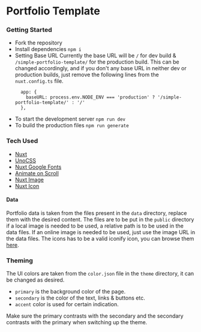 # Portfolio Template

### Getting Started
- Fork the repository
- Install dependencies
  `npm i`
- Setting Base URL
  Currently the base URL will be `/` for dev build & `/simple-portfolio-template/` for the production build.
  This can be changed accordingly, and if you don't any base URL in neither dev or production builds, just remove the following lines from the `nuxt.config.ts` file.
  ```
    app: {
      baseURL: process.env.NODE_ENV === 'production' ? '/simple-portfolio-template/' : '/'
    },
  ```
- To start the development server
  `npm run dev`
- To build the production files
  `npm run generate`

### Tech Used
- [Nuxt](https://nuxt.com/)
- [UnoCSS](https://unocss.dev/)
- [Nuxt Google Fonts](https://google-fonts.nuxtjs.org/)
- [Animate on Scroll](https://nuxt.com/modules/aos)
- [Nuxt Image](https://image.nuxt.com/)
- [Nuxt Icon](https://nuxt.com/modules/icon)

#### Data   
Portfolio data is taken from the files present in the `data` directory, replace them with the desired content.
The files are to be put in the `public` directory if a local image is needed to be used, a relative path is to be used in the data files. If an online image is needed to be used, just use the image URL in the data files.
The icons has to be a valid iconify icon, you can browse them [here](https://icon-sets.iconify.design/).

### Theming
The UI colors are taken from the `color.json` file in the `theme` directory, it can be changed as desired.
- `primary` is the background color of the page.
- `secondary` is the color of the text, links & buttons etc.
- `accent` color is used for certain indication.

Make sure the primary contrasts with the secondary and the secondary contrasts with the primary when switching up the theme.
